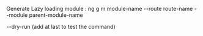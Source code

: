 Generate Lazy loading module :
ng g m module-name --route route-name --module parent-module-name

--dry-run (add at last to test the command)

